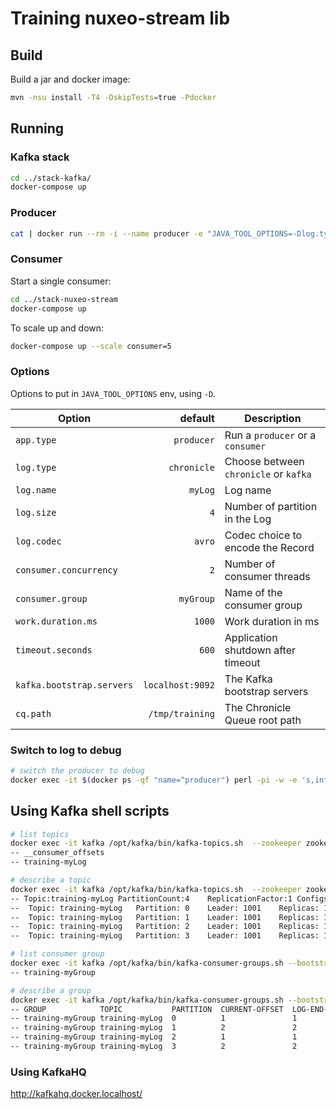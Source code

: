 # Training nuxeo-stream lib

## Build

Build a jar and docker image:
```bash
mvn -nsu install -T4 -DskipTests=true -Pdocker
```

## Running
### Kafka stack

```bash
cd ../stack-kafka/
docker-compose up
```

### Producer

```bash
cat | docker run --rm -i --name producer -e "JAVA_TOOL_OPTIONS=-Dlog.type=kafka -Dkafka.bootstrap.servers=kafka:9092" --network container:kafka local/training-stream:1.0-SNAPSHOT 
```

### Consumer

Start a single consumer:
```bash
cd ../stack-nuxeo-stream
docker-compose up
```

To scale up and down:
```bash
docker-compose up --scale consumer=5
```

### Options
Options to put in `JAVA_TOOL_OPTIONS` env, using `-D`.

| Option | default | Description |
| --- | ---: | --- |
|`app.type` | `producer` | Run a `producer` or a `consumer` | 
|`log.type` | `chronicle` | Choose between `chronicle` or `kafka` | 
|`log.name` | `myLog` | Log name | 
|`log.size` | `4` | Number of partition in the Log | 
|`log.codec` | `avro` | Codec choice to encode the Record | 
|`consumer.concurrency` | `2` | Number of consumer threads | 
|`consumer.group` | `myGroup` | Name of the consumer group | 
|`work.duration.ms`| `1000` | Work duration in ms |
|`timeout.seconds`| `600` | Application shutdown after timeout |
|`kafka.bootstrap.servers` | `localhost:9092`| The Kafka bootstrap servers | 
|`cq.path` | `/tmp/training`| The Chronicle Queue root path |

### Switch to log to debug
```bash
# switch the producer to debug 
docker exec -it $(docker ps -qf "name=^producer") perl -pi -w -e 's,info,debug,g' /my-log4j2.xml
```

## Using Kafka shell scripts

```bash
# list topics
docker exec -it kafka /opt/kafka/bin/kafka-topics.sh  --zookeeper zookeeper:2181 --list
-- __consumer_offsets
-- training-myLog

# describe a topic
docker exec -it kafka /opt/kafka/bin/kafka-topics.sh  --zookeeper zookeeper:2181 --describe --topic training-myLog 
-- Topic:training-myLog	PartitionCount:4	ReplicationFactor:1	Configs:
-- 	Topic: training-myLog	Partition: 0	Leader: 1001	Replicas: 1001	Isr: 1001
-- 	Topic: training-myLog	Partition: 1	Leader: 1001	Replicas: 1001	Isr: 1001
-- 	Topic: training-myLog	Partition: 2	Leader: 1001	Replicas: 1001	Isr: 1001
-- 	Topic: training-myLog	Partition: 3	Leader: 1001	Replicas: 1001	Isr: 1001

# list consumer group
docker exec -it kafka /opt/kafka/bin/kafka-consumer-groups.sh --bootstrap-server localhost:9092 --list
-- training-myGroup

# describe a group
docker exec -it kafka /opt/kafka/bin/kafka-consumer-groups.sh --bootstrap-server localhost:9092 --describe --group training-myGroup
-- GROUP            TOPIC           PARTITION  CURRENT-OFFSET  LOG-END-OFFSET  LAG             CONSUMER-ID                                    HOST            CLIENT-ID
-- training-myGroup training-myLog  0          1               1               0               myGroup-1-780854a2-0b10-49e8-88e0-1e4a1698b1e5 /192.168.64.6   myGroup-1
-- training-myGroup training-myLog  1          2               2               0               myGroup-1-780854a2-0b10-49e8-88e0-1e4a1698b1e5 /192.168.64.6   myGroup-1
-- training-myGroup training-myLog  2          1               1               0               myGroup-2-17b759b2-e50f-40c8-b939-dcd6e5af4ce5 /192.168.64.6   myGroup-2
-- training-myGroup training-myLog  3          2               2               0               myGroup-2-17b759b2-e50f-40c8-b939-dcd6e5af4ce5 /192.168.64.6   myGroup-2

```


### Using KafkaHQ

http://kafkahq.docker.localhost/

